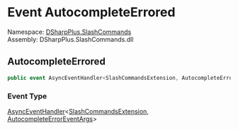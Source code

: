 # Event AutocompleteErrored

Namespace: [DSharpPlus.SlashCommands](DSharpPlus.SlashCommands.md)  
Assembly: DSharpPlus.SlashCommands.dll

## <a id="DSharpPlus_SlashCommands_SlashCommandsExtension_AutocompleteErrored"></a>AutocompleteErrored

```csharp
public event AsyncEventHandler<SlashCommandsExtension, AutocompleteErrorEventArgs> AutocompleteErrored
```

### Event Type

[AsyncEventHandler](DSharpPlus.AsyncEvents.AsyncEventHandler\-2.md)<[SlashCommandsExtension](DSharpPlus.SlashCommands.SlashCommandsExtension.md), [AutocompleteErrorEventArgs](DSharpPlus.SlashCommands.EventArgs.AutocompleteErrorEventArgs.md)\>

